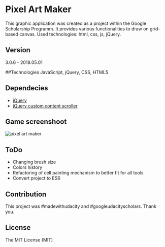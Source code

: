 # Pixel Art Maker
This graphic application was created as a project within the Google Scholarship Programm. It provides various functionalities to draw on grid-based canvas. Used technologies: html, css, js, jQuery.

## Version
3.0.6 - 2018.05.01

##Technologies
JavaScript, jQuery, CSS, HTML5

## Dependecies
- [jQuery](http://jquery.com/)
- [jQuery custom content scroller](http://manos.malihu.gr/jquery-custom-content-scroller/)

## Game screenshoot
![pixel art maker](https://user-images.githubusercontent.com/25374390/37851304-af8013fc-2ede-11e8-8c56-2986a82c8151.jpg)

## ToDo
- Changing brush size
- Colors history
- Refactoring of cell painting mechanism to better fit for all tools
- Convert project to ES6

## Contribution
This project was #madewithudacity and #googleudacityscholars. Thank you.

## License
The MIT License (MIT)
